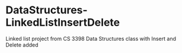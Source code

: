 # DataStructures-LinkedListInsertDelete
Linked list project from CS 3398 Data Structures class with Insert and Delete added
